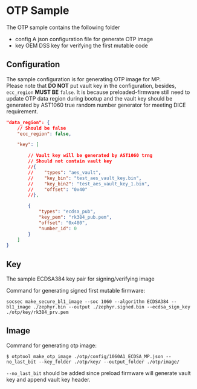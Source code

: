 # OTP Sample

The OTP sample contains the following folder
- config
  A json configuration file for generate OTP image
- key
  OEM DSS key for verifying the first mutable code

## Configuration

The sample configuration is for generating OTP image for MP.  
Please note that **DO NOT** put vault key in the configuration, besides, `ecc_region` **MUST BE** `false`. It is because preloaded-firmware still need to update OTP data region during bootup and the vault key should be generated by AST1060 true random number generator for meeting DICE requirement.

```json
"data_region": {
    // Should be false
    "ecc_region": false,

    "key": [

        // Vault key will be generated by AST1060 trng
        // Should not contain vault key
        //{
        //    "types": "aes_vault",
        //    "key_bin": "test_aes_vault_key.bin",
        //    "key_bin2": "test_aes_vault_key_1.bin",
        //    "offset": "0x40"
        //},

        {
            "types": "ecdsa_pub",
            "key_pem": "rk384_pub.pem",
            "offset": "0x480",
            "number_id": 0
        }
    ]
}
```

## Key

The sample ECDSA384 key pair for signing/verifying image  

Command for generating signed first mutable firmware:

```
socsec make_secure_bl1_image --soc 1060 --algorithm ECDSA384 --bl1_image ./zephyr.bin --output ./zephyr.signed.bin --ecdsa_sign_key ./otp/key/rk384_prv.pem

```

## Image

Command for generating otp image:

```
$ otptool make_otp_image ./otp/config/1060A1_ECDSA_MP.json --no_last_bit --key_folder ./otp/key/ --output_folder ./otp/image/
```
`--no_last_bit` should be added since preload firmware will generate vault key and append vault key header.
